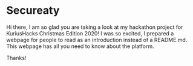 # Secureaty

Hi there, I am so glad you are taking a look at my hackathon project for KuriusHacks Christmas Edition 2020! I was so excited, I prepared a webpage for people to read as an introduction instead of a README.md. This webpage has all you need to know about the platform.

Thanks!